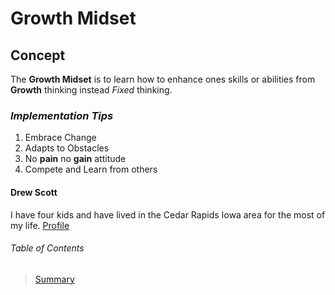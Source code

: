 # Growth Midset
## Concept
The **Growth Midset** is to learn how to enhance ones skills or abilities from **Growth** thinking instead *Fixed* thinking.
### ***Implementation Tips***
  1. Embrace Change
  2. Adapts to Obstacles
  3. No **pain** no **gain** attitude
  4. Compete and Learn from others
#### Drew Scott
I have four kids and have lived in the Cedar Rapids Iowa area for the most of my life.
[Profile](https://github.com/ascott3312)
###### Table of Contents
  >[Summary](README1.md)
  
